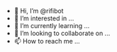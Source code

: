 - 👋 Hi, I’m @rifibot
- 👀 I’m interested in ...
- 🌱 I’m currently learning ...
- 💞️ I’m looking to collaborate on ...
- 📫 How to reach me ...

<!---
rifibot/rifibot is a ✨ special ✨ repository because its `README.md` (this file) appears on your GitHub profile.
You can click the Preview link to take a look at your changes.
--->
